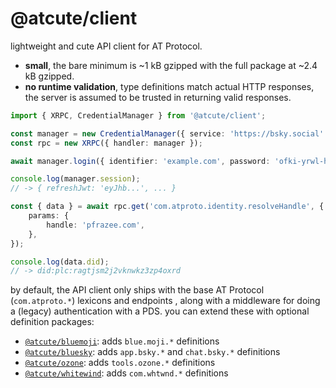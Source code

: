 # @atcute/client

lightweight and cute API client for AT Protocol.

- **small**, the bare minimum is ~1 kB gzipped with the full package at ~2.4 kB gzipped.
- **no runtime validation**, type definitions match actual HTTP responses, the server is assumed to
  be trusted in returning valid responses.

```ts
import { XRPC, CredentialManager } from '@atcute/client';

const manager = new CredentialManager({ service: 'https://bsky.social' });
const rpc = new XRPC({ handler: manager });

await manager.login({ identifier: 'example.com', password: 'ofki-yrwl-hmcc-cvau' });

console.log(manager.session);
// -> { refreshJwt: 'eyJhb...', ... }

const { data } = await rpc.get('com.atproto.identity.resolveHandle', {
	params: {
		handle: 'pfrazee.com',
	},
});

console.log(data.did);
// -> did:plc:ragtjsm2j2vknwkz3zp4oxrd
```

by default, the API client only ships with the base AT Protocol (`com.atproto.*`) lexicons and
endpoints , along with a middleware for doing a (legacy) authentication with a PDS. you can extend
these with optional definition packages:

- [`@atcute/bluemoji`](../../definitions/bluemoji/README.md): adds `blue.moji.*` definitions
- [`@atcute/bluesky`](../../definitions/bluesky/README.md): adds `app.bsky.*` and `chat.bsky.*`
  definitions
- [`@atcute/ozone`](../../definitions/ozone/README.md): adds `tools.ozone.*` definitions
- [`@atcute/whitewind`](../../definitions/whitewind/README.md): adds `com.whtwnd.*` definitions
